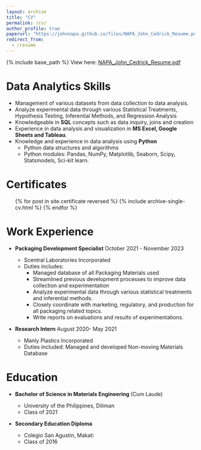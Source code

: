 ```yaml
---
layout: archive
title: "CV"
permalink: /cv/
author_profile: true
paperurl: "https://johnnapa.github.io/files/NAPA_John_Cedrick_Resume.pdf"
redirect_from:
  - /resume
---
```


{% include base_path %}
View here: [NAPA_John_Cedrick_Resume.pdf](https://johnnapa.github.io/files/NAPA_John_Cedrick_Resume.pdf)

# Data Analytics Skills

- Management of various datasets from data collection to data analysis.
- Analyze experimental data through various Statistical Treatments, Hypothesis Testing, Inferential Methods, and Regression Analysis
- Knowledgeable in **SQL** concepts such as data inquiry, joins and creation
- Experience in data analysis and visualization in **MS Excel, Google Sheets and Tableau**.
- Knowledge and experience in data analysis using **Python**
  - Python data structures and algorithms
  - Python modules: Pandas, NumPy, Matplotlib, Seaborn, Scipy, Statsmodels, Sci-kit learn.

# Certificates

  <ul>{% for post in site.certificate reversed %}
    {% include archive-single-cv.html %}
  {% endfor %}</ul>

# Work Experience

- **Packaging Development Specialist** October 2021 - November 2023

  - Scentral Laboratories Incorporated
  - Duties includes:
    - Managed database of all Packaging Materials used
    - Streamlined previous development processes to improve data collection and experimentation
    - Analyze experimental data through various statistical treatments and inferential methods.
    - Closely coordinate with marketing, regulatory, and production for all packaging related topics.
    - Write reports on evaluations and results of experimentations.

- **Research Intern** August 2020- May 2021
  - Manly Plastics Incorporated
  - Duties included: Managed and developed Non-moving Materials Database

# Education

- **Bachelor of Science in Materials Engineering** (Cum Laude)

  - University of the Philippines, Diliman
  - Class of 2021

- **Secondary Education Diploma**
  - Colegio San Agustin, Makati
  - Class of 2016
